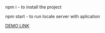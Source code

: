 npm i - to install the project


npm start - to run locale server with aplication

 
[DEMO LINK](https://NadieinOleh.github.io/Todo-app/)
